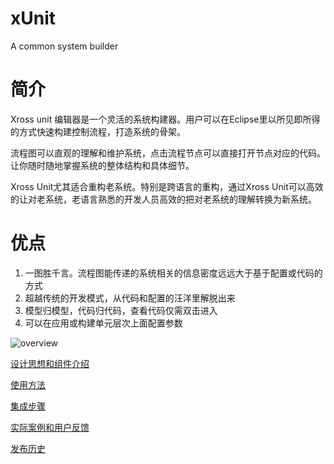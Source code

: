 xUnit
=====

A common system builder

# 简介
Xross unit 编辑器是一个灵活的系统构建器。用户可以在Eclipse里以所见即所得的方式快速构建控制流程，打造系统的骨架。

流程图可以直观的理解和维护系统，点击流程节点可以直接打开节点对应的代码。让你随时随地掌握系统的整体结构和具体细节。

Xross Unit尤其适合重构老系统。特别是跨语言的重构，通过Xross Unit可以高效的让对老系统，老语言熟悉的开发人员高效的把对老系统的理解转换为新系统。

# 优点
1. 一图胜千言。流程图能传递的系统相关的信息密度远远大于基于配置或代码的方式
1. 超越传统的开发模式，从代码和配置的汪洋里解脱出来
1. 模型归模型，代码归代码，查看代码仅需双击进入
1. 可以在应用或构建单元层次上面配置参数

![overview](https://github.com/hejiehui/xUnit/blob/master/doc/overview.png) 

[设计思想和组件介绍](https://github.com/hejiehui/xUnit/wiki/Design-Introduction)

[使用方法](https://github.com/hejiehui/xUnit/wiki/Editor-Usage)

[集成步骤](https://github.com/hejiehui/xUnit/wiki/Integration-Guide)

[实际案例和用户反馈](https://github.com/hejiehui/xUnit/wiki/Application-and-Feedback)

[发布历史](https://github.com/hejiehui/xUnit/wiki/Release-Notes)
